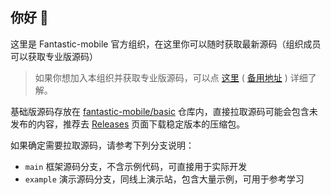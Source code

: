 ## 你好 👋

这里是 Fantastic-mobile 官方组织，在这里你可以随时获取最新源码（组织成员可以获取专业版源码）

> 如果你想加入本组织并获取专业版源码，可以点 [这里](https://fantastic-mobile.github.io/buy.html) ( [备用地址](https://fantastic-mobile.pages.dev/buy.html) ) 详细了解。

基础版源码存放在 [fantastic-mobile/basic](https://github.com/fantastic-mobile/basic) 仓库内，直接拉取源码可能会包含未发布的内容，推荐去 [Releases](https://github.com/fantastic-mobile/basic/releases) 页面下载稳定版本的压缩包。

如果确定需要拉取源码，请参考下列分支说明：

- `main` 框架源码分支，不含示例代码，可直接用于实际开发
- `example` 演示源码分支，同线上演示站，包含大量示例，可用于参考学习
